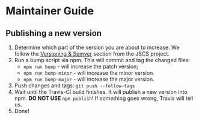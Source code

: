 # Maintainer Guide

## Publishing a new version

1. Determine which part of the version you are about to increase.
   We follow the [Versioning & Semver](http://jscs.info/overview.html#versioning-semver) section from the JSCS project.
2. Run a bump script via npm. This will commit and tag the changed files:
    - `npm run bump` - will increase the patch version;
    - `npm run bump-minor` - will increase the minor version.
    - `npm run bump-major` - will increase the major version.
3. Push changes and tags: `git push --follow-tags`
4. Wait until the Travis-CI build finishes. It will publish a new version into npm.
   __DO NOT USE__ `npm publish`! If something goes wrong, Travis will tell us.
5. Done!
